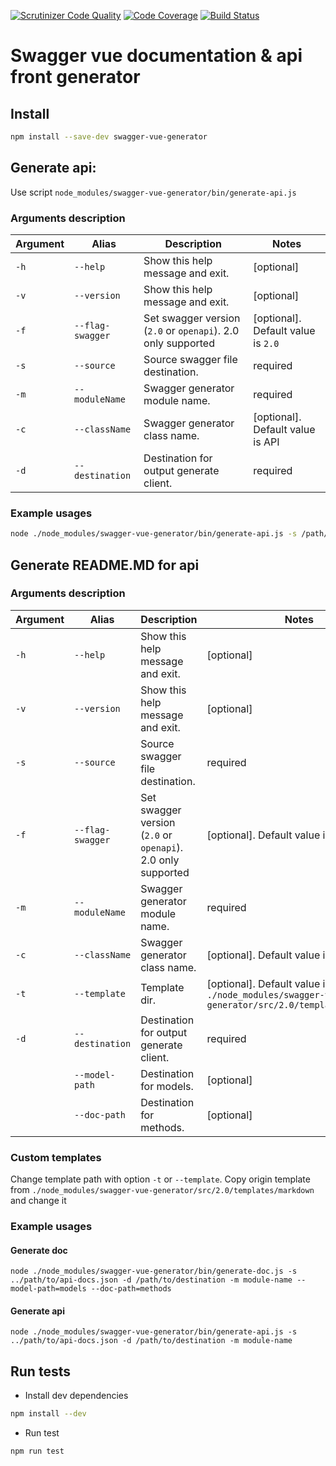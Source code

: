 [![Scrutinizer Code Quality](https://scrutinizer-ci.com/g/sonrac/swagger-vue-doc-generator/badges/quality-score.png?b=master)](https://scrutinizer-ci.com/g/sonrac/swagger-vue-doc-generator/?branch=master)
[![Code Coverage](https://scrutinizer-ci.com/g/sonrac/swagger-vue-doc-generator/badges/coverage.png?b=master)](https://scrutinizer-ci.com/g/sonrac/swagger-vue-doc-generator/?branch=master)
[![Build Status](https://scrutinizer-ci.com/g/sonrac/swagger-vue-doc-generator/badges/build.png?b=master)](https://scrutinizer-ci.com/g/sonrac/swagger-vue-doc-generator/build-status/master)

# Swagger vue documentation & api front generator

## Install

```bash
npm install --save-dev swagger-vue-generator
```

## Generate api:

Use script `node_modules/swagger-vue-generator/bin/generate-api.js`

### Arguments description

| Argument | Alias | Description | Notes |  
| -------- | ----- | ----------- | ----- |
| `-h` | `--help` | Show this help message and exit. | [optional] |
| `-v` | `--version` | Show this help message and exit. | [optional] |
| `-f` | `--flag-swagger` | Set swagger version (`2.0` or `openapi`). 2.0 only supported | [optional]. Default value is `2.0` |
| `-s` | `--source` | Source swagger file destination. | required |
| `-m` | `--moduleName` | Swagger generator module name. | required |
| `-c` | `--className` | Swagger generator class name. | [optional]. Default value is API |
| `-d` | `--destination` | Destination for output generate client. | required |

### Example usages

```bash
node ./node_modules/swagger-vue-generator/bin/generate-api.js -s /path/to/api-docs.json -d /path/to/api.js -m module-name 
```

## Generate README.MD for api

### Arguments description

| Argument | Alias | Description | Notes |  
| -------- | ----- | ----------- | ----- |
| `-h` | `--help` | Show this help message and exit. | [optional] |
| `-v` | `--version` | Show this help message and exit. | [optional] |
| `-s` | `--source` | Source swagger file destination. | required |
| `-f` | `--flag-swagger` | Set swagger version (`2.0` or `openapi`). 2.0 only supported | [optional]. Default value is `2.0` |
| `-m` | `--moduleName` | Swagger generator module name. | required |
| `-c` | `--className` | Swagger generator class name. | [optional]. Default value is API |
| `-t` | `--template` | Template dir. | [optional]. Default value is `./node_modules/swagger-vue-generator/src/2.0/templates/markdown` |
| `-d` | `--destination` | Destination for output generate client. | required |
|  | `--model-path` | Destination for models. | [optional] |
|  | `--doc-path` | Destination for methods. | [optional] |

### Custom templates

Change template path with option `-t` or `--template`.
Copy origin template from `./node_modules/swagger-vue-generator/src/2.0/templates/markdown` and change it

### Example usages

#### Generate doc
```
node ./node_modules/swagger-vue-generator/bin/generate-doc.js -s ../path/to/api-docs.json -d /path/to/destination -m module-name --model-path=models --doc-path=methods
```

#### Generate api
```
node ./node_modules/swagger-vue-generator/bin/generate-api.js -s ../path/to/api-docs.json -d /path/to/destination -m module-name
```

## Run tests

* Install dev dependencies

```bash
npm install --dev
```

* Run test
```bash
npm run test
```